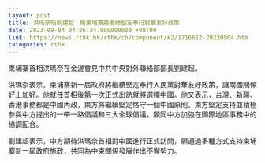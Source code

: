 ```yaml
---
layout: post
title: 洪瑪奈晤劉建超　稱柬埔寨將繼續堅定奉行對華友好政策
date: 2023-09-04 04:26:34.000000000 +08:00
link: https://news.rthk.hk/rthk/ch/component/k2/1716612-20230904.htm
categories: rthk
---
```


柬埔寨首相洪瑪奈在金邊會見中共中央對外聯絡部部長劉建超。

洪瑪奈表示，柬埔寨新一屆政府將繼續堅定奉行人民黨對華友好政策，讓兩國關係好上加好。他就任首相後第一次正式出訪就將選擇中國。他又表示，台灣、新疆、香港事務都是中國內政，柬方將繼續堅定恪守一個中國原則。柬方堅定支持並積極參與中方提出的一帶一路倡議和三大全球倡議，願同中方加強在國際地區事務中的協調配合。

劉建超表示，中方期待洪瑪奈首相對中國進行正式訪問，願通過多種方式支持柬埔寨新一屆政府施政，共同為中柬關係發展作出不懈努力。
